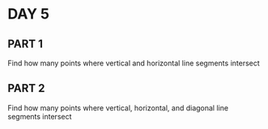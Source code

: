 # DAY 5
## PART 1
Find how many points where vertical and horizontal line segments intersect
## PART 2
Find how many points where vertical, horizontal, and diagonal line segments intersect